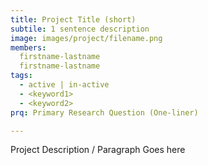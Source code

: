 ```yaml
---
title: Project Title (short)
subtile: 1 sentence description
image: images/project/filename.png
members:
  firstname-lastname
  firstname-lastname
tags: 
  - active | in-active
  - <keyword1>
  - <keyword2>
prq: Primary Research Question (One-liner)

---
```

Project Description / Paragraph Goes here
